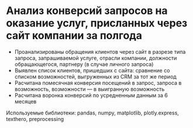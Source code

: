 # Анализ конверсий запросов на оказание услуг, присланных через сайт компании за полгода
- Проанализированы обращения клиентов через сайт в разрезе типа запроса, запрашиваемой услуге, отрасли компании, должности обращающегося, партнеру (в случае личного запроса)
- Выявлен список клиентов, пришедших с сайта: сравнение со списком возможностей, выгруженных из CRM за тот же период
- Расчитана помесячная конверсия поcещений в запрос, запроса в возможность, возможности — в выигранную возможность
- Расчитана воронка конверсий по усредненным данным за 6 месяцев

Используемые библиотеки: pandas, numpy, matplotlib, plotly.express, texthero, preprocessing
